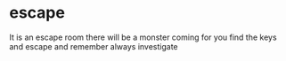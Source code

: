 # escape
It is an escape room there will be a monster coming for you find the keys and escape and remember always investigate
